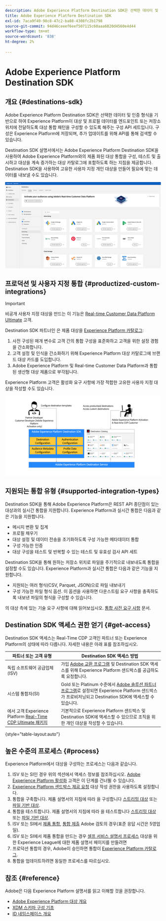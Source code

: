 ```yaml
---
description: Adobe Experience Platform Destination SDK은 선택한 데이터 및 인증 형식에 따라 Experience Platform이 대상 및 프로필 데이터를 엔드포인트 또는 저장소 위치에 전달하도록 대상 통합 패턴을 구성할 수 있도록 해주는 구성 API 세트입니다. 구성은 Experience Platform에 저장되며, 추가 업데이트를 위해 API를 통해 검색할 수 있습니다.
title: Adobe Experience Platform Destination SDK
exl-id: 7aca9f40-98c8-47c2-ba88-4308fc2b1798
source-git-commit: 94d46ceeef6eef507115c60aaa6820d4560e4d44
workflow-type: tm+mt
source-wordcount: '838'
ht-degree: 2%

---
```


# Adobe Experience Platform Destination SDK

## 개요 {#destinations-sdk}

Adobe Experience Platform Destination SDK은 선택한 데이터 및 인증 형식을 기반으로 하여 Experience Platform이 대상 및 프로필 데이터를 엔드포인트 또는 저장소 위치에 전달하도록 대상 통합 패턴을 구성할 수 있도록 해주는 구성 API 세트입니다. 구성은 Experience Platform에 저장되며, 추가 업데이트를 위해 API를 통해 검색할 수 있습니다.

Destination SDK 설명서에서는 Adobe Experience Platform Destination SDK을 사용하여 Adobe Experience Platform와의 제품 화된 대상 통합을 구성, 테스트 및 출시하고 대상을 계속 증가하는 대상 카탈로그에 포함하도록 하는 지침을 제공합니다. Destination SDK을 사용하여 고유한 사용자 지정 개인 대상을 만들어 필요에 맞는 데이터를 내보낼 수도 있습니다.

![대상 카탈로그를 보여주는 Experience Platform UI의 스크린샷](./assets/destinations-catalog-overview.png)

## 프로덕션 및 사용자 지정 통합 {#productized-custom-integrations}

>[!IMPORTANT]
>
> 비공개 사용자 지정 대상을 만드는 이 기능은 [Real-time Customer Data Platform Ultimate](https://helpx.adobe.com/legal/product-descriptions/real-time-customer-data-platform.html) 고객.

Destination SDK 파트너인 은 제품 대상을 [Experience Platform 카탈로그](/help/destinations/catalog/overview.md):
1. 사전 구성된 매개 변수로 고객 간의 통합 구성을 표준화하고 고객을 위한 설정 경험을 간소화합니다.
2. 고객 설정 및 인식을 간소화하기 위해 Experience Platform 대상 카탈로그에 브랜드 대상 카드를 도입합니다.
3. Adobe Experience Platform 및 Real-time Customer Data Platform과 통합된 생산형 대상 제품으로 부각됩니다.

Experience Platform 고객은 활성화 요구 사항에 가장 적합한 고유한 사용자 지정 대상을 작성할 수도 있습니다.

![대상 개발자가 Destination SDK과 상호 작용하는 방법 및 실시간 CDP 고객이 제품 및 개인 대상을 통해 어떤 혜택을 받는지를 보여주는 개요 다이어그램입니다.](./assets/destination-sdk-visual.png)

## 지원되는 통합 유형 {#supported-integration-types}

Destination SDK을 통해 Adobe Experience Platform은 REST API 종단점이 있는 대상과의 실시간 통합을 지원합니다. Experience Platform과 실시간 통합은 다음과 같은 기능을 지원합니다.
* 메시지 변환 및 집계
* 프로필 채우기
* 대상 설정 및 데이터 전송을 초기화하도록 구성 가능한 메타데이터 통합
* 구성 가능한 인증
* 대상 구성을 테스트 및 반복할 수 있는 테스트 및 유효성 검사 API 세트

Destination SDK을 통해 원하는 저장소 위치로 파일을 주기적으로 내보내도록 통합을 설정할 수도 있습니다. Experience Platform과 실시간 통합은 다음과 같은 기능을 지원합니다.
* 지원되는 여러 형식(CSV, Parquet, JSON)으로 파일 내보내기
* 구성 가능한 파일 형식 옵션. 이 옵션을 사용하면 다운스트림 요구 사항을 충족하도록 내보낸 파일의 형식을 구성할 수 있습니다.

의 대상 측에 있는 기술 요구 사항에 대해 읽어보십시오. [통합 사전 요구 사항](./integration-prerequisites.md) 문서.

## Destination SDK 액세스 권한 얻기 {#get-access}

Destination SDK 액세스는 Real-Time CDP 고객인 파트너 또는 Experience Platform의 상태에 따라 다릅니다. 자세한 내용은 아래 표를 참조하십시오.


| 파트너 또는 고객 유형 | Destination SDK 액세스 방법 |
---------|----------|
| 독립 소프트웨어 공급업체(ISV) | 가입 [Adobe 교환 프로그램](https://partners.adobe.com/exchangeprogram/experiencecloud.html) 및 Destination SDK 액세스를 위해 Experience Platform 샌드박스를 공급하도록 요청합니다. |
| 시스템 통합자(SI) | Gold 또는 Platinum 수준에서 [Adobe 솔루션 파트너 프로그램](https://solutionpartners.adobe.com/home.html)로 설정되면 Experience Platform 샌드박스가 프로비저닝되고 Destination SDK에 액세스할 수 있습니다. |
| 에서 고객 Experience Platform [Real-Time CDP Ultimate 패키지](https://helpx.adobe.com/legal/product-descriptions/real-time-customer-data-platform.html) | 기본적으로 Experience Platform 샌드박스 및 Destination SDK에 액세스할 수 있으므로 조직을 위한 개인 대상을 작성할 수 있습니다. |

{style=&quot;table-layout:auto&quot;}

## 높은 수준의 프로세스 {#process}

Experience Platform에서 대상을 구성하는 프로세스는 다음과 같습니다.

1. ISV 또는 SI인 경우 위의 섹션에서 액세스 정보를 참조하십시오. [Adobe Experience Platform 활성화](https://helpx.adobe.com/legal/product-descriptions/adobe-experience-platform0.html) 고객은 이 단계를 건너뛸 수 있습니다.
2. [Experience Platform 샌드박스 제공 요청](https://adobeexchangeec.zendesk.com/hc/en-us/articles/360037457812-Adobe-Experience-Platform-Sandbox-Accounts-Access-Adding-Users-and-Support) 대상 작성 권한을 사용하도록 설정합니다.
3. 통합을 구축합니다. 제품 설명서의 지침에 따라 을 구성합니다 [스트리밍 대상](./configure-destination-instructions.md) 또는 [파일 기반 대상](./configure-file-based-destination-instructions.md).
4. 통합을 테스트합니다. 제품 설명서의 지침에 따라 을 테스트합니다 [스트리밍 대상](./test-destination.md) 또는 [파일 기반 대상](./file-based-destination-testing-overview.md).
5. ISV 또는 SI에서 [제품 통합](./overview.md#productized-custom-integrations), [통합 제출](./submit-destination.md) Adobe 검토의 경우(표준 응답 시간은 5영업일).
6. ISV 또는 SI에서 제품 통합을 만드는 경우 [셀프 서비스 설명서 프로세스](./docs-framework/documentation-instructions.md) 대상을 위한 Experience League에 대한 제품 설명서 페이지를 만들려면
7. 프로덕션 통합의 경우, Adobe이 승인하면 통합이 [Experience Platform 카탈로그](/help/destinations/catalog/overview.md).
8. 통합을 업데이트하려면 동일한 프로세스를 따르십시오.

## 참조 {#reference}

Adobe은 다음 Experience Platform 설명서를 읽고 이해할 것을 권장합니다.

* [Adobe Experience Platform 대상 개요](https://experienceleague.adobe.com/docs/experience-platform/destinations/home.html?lang=en)
* [XDM 스키마 구성 기초](https://experienceleague.adobe.com/docs/experience-platform/xdm/schema/composition.html?lang=ko-KR)
* [ID 네임스페이스 개요](https://experienceleague.adobe.com/docs/experience-platform/identity/namespaces.html?lang=ko)
